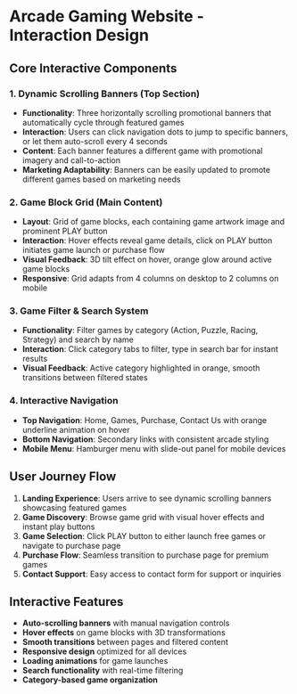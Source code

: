 # Arcade Gaming Website - Interaction Design

## Core Interactive Components

### 1. Dynamic Scrolling Banners (Top Section)
- **Functionality**: Three horizontally scrolling promotional banners that automatically cycle through featured games
- **Interaction**: Users can click navigation dots to jump to specific banners, or let them auto-scroll every 4 seconds
- **Content**: Each banner features a different game with promotional imagery and call-to-action
- **Marketing Adaptability**: Banners can be easily updated to promote different games based on marketing needs

### 2. Game Block Grid (Main Content)
- **Layout**: Grid of game blocks, each containing game artwork image and prominent PLAY button
- **Interaction**: Hover effects reveal game details, click on PLAY button initiates game launch or purchase flow
- **Visual Feedback**: 3D tilt effect on hover, orange glow around active game blocks
- **Responsive**: Grid adapts from 4 columns on desktop to 2 columns on mobile

### 3. Game Filter & Search System
- **Functionality**: Filter games by category (Action, Puzzle, Racing, Strategy) and search by name
- **Interaction**: Click category tabs to filter, type in search bar for instant results
- **Visual Feedback**: Active category highlighted in orange, smooth transitions between filtered states

### 4. Interactive Navigation
- **Top Navigation**: Home, Games, Purchase, Contact Us with orange underline animation on hover
- **Bottom Navigation**: Secondary links with consistent arcade styling
- **Mobile Menu**: Hamburger menu with slide-out panel for mobile devices

## User Journey Flow

1. **Landing Experience**: Users arrive to see dynamic scrolling banners showcasing featured games
2. **Game Discovery**: Browse game grid with visual hover effects and instant play buttons
3. **Game Selection**: Click PLAY button to either launch free games or navigate to purchase page
4. **Purchase Flow**: Seamless transition to purchase page for premium games
5. **Contact Support**: Easy access to contact form for support or inquiries

## Interactive Features

- **Auto-scrolling banners** with manual navigation controls
- **Hover effects** on game blocks with 3D transformations
- **Smooth transitions** between pages and filtered content
- **Responsive design** optimized for all devices
- **Loading animations** for game launches
- **Search functionality** with real-time filtering
- **Category-based game organization**